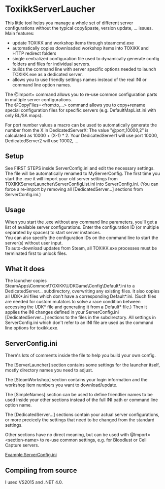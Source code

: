 ToxikkServerLaucher
===

This little tool helps you manage a whole set of different server configurations without the typical copy&paste, version update, ... issues.
Main features:
- update TOXIKK and workshop items through steamcmd.exe
- automatically copies downloaded workshop items into TOXIKK and HTTP redirect folders
- single centralized configuration file used to dynamically generate config folders and files for individual servers.
- builds the command line with server specific options needed to launch TOXIKK.exe as a dedicated server.
- allows you to use friendly settings names instead of the real INI or command line option names.

The @Import=<section-name> command allows you to re-use common configuration parts in multiple server configurations.  
The @CopyFiles=\<from:to,...\> command allows you to copy+rename special configuration files for specific servers (e.g. DefaultMapList.ini with only BL/SA maps).

For port number values a macro can be used to automatically generate the number from the X in DedicatedServerX:
The value "@port,10000,2" is calculated as 10000 + (X-1) * 2. Your DedicatedServer1 will use port 10000, DedicatedServer2 will use 10002, ...

Setup
-----
See FIRST STEPS inside ServerConfig.ini and edit the necessary settings. The file will be automatically renamed to MyServerConfig.
The first time you start the .exe it will import your old server settings from TOXIKKServerLauncher\\ServerConfigList.ini into ServerConfig.ini. 
(You can force a re-import by removing all [DedicatedServer...] sections from ServerConfig.ini.)

Usage
-----
When you start the .exe without any command line parameters, you'll get a list of available server configurations. 
Enter the configuration ID (or multiple separated by spaces) to start server instances.  
You can also specify the configuration IDs on the command line to start the server(s) without user input.  
To auto-download updates from Steam, all TOXIKK.exe processes must be terminated first to unlock files.


What it does
------------
The launcher copies SteamApps\\Common\\TOXIKK\\UDKGame\\Config\\Default*.ini to a DedicatedServer... subdirectory, overwriting any existing files.
It also copies all UDK*.ini files which don't have a corresponding Default*.ini. (Such files are needed for custom mutators to solve a race condition 
between accessing the UDK* file and generating it from a Default* file.)
Then it applies the INI changes defined in your ServerConfig.ini [DedicatedServer...] sections to the files in the subdirectory.
All settings in ServerConfig.ini which don't refer to an INI file are used as the command line options for toxikk.exe.

ServerConfig.ini
----------------
There's lots of comments inside the file to help you build your own config.

The \[ServerLauncher\] section contains some settings for the launcher itself, mostly directory names you need to adjust.

The \[SteamWorkshop\] section contains your login information and the workshop item numbers you want to download/update.

The \[SimpleNames\] section can be used to define friendlier names to be used inside your other sections instead of the full INI path or command line option name.

The \[DedicatedServer...\] sections contain your actual server configurations, or more precicely the settings that need to be changed from the standard settings.  

Other sections have no direct meaning, but can be used with @Import=\<section-name\> to re-use common settings, e.g. for Bloodlust or Cell Capture servers.

[Example ServerConfig.ini](ToxikkServerLauncher/ServerConfig.ini)


Compiling from source
---------------------
I used VS2015 and .NET 4.0.  
